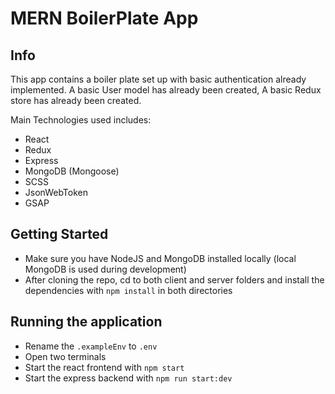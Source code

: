 # MERN BoilerPlate App

## Info

This app contains a boiler plate set up with basic authentication already implemented.
A basic User model has already been created, A basic Redux store has already been created.

Main Technologies used includes:
- React
- Redux
- Express 
- MongoDB (Mongoose) 
- SCSS
- JsonWebToken
- GSAP

## Getting Started

- Make sure you have NodeJS and MongoDB installed locally (local MongoDB is used during development)
- After cloning the repo, cd to both client and server folders and install the dependencies with `npm install` in both directories


## Running the application

- Rename the `.exampleEnv` to `.env`
- Open two terminals
- Start the react frontend with `npm start`
- Start the express backend with `npm run start:dev`
